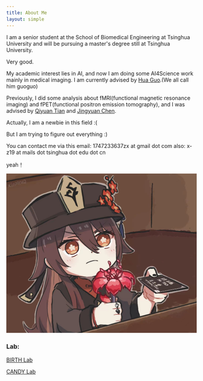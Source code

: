 ```yaml
---
title: About Me
layout: simple
---
```

I am a senior student at the School of Biomedical Engineering at Tsinghua University and will be pursuing a master's degree still at Tsinghua University.

Very good.

My academic interest lies in AI, and now I am doing some AI4Science work mainly in medical imaging. I am currently advised by [Hua Guo](https://scholar.google.com/citations?user=wQhy7EEAAAAJ&hl=en).(We all call him guoguo)

Previously, I did some analysis about fMRI(functional magnetic resonance imaging) and fPET(functional positron emission tomography), and I was advised by [Qiyuan Tian](https://www.med.tsinghua.edu.cn/info/1357/4249.htm) and [Jingyuan Chen](https://sites.google.com/view/jingyuan-e-chen/about).

Actually, I am a newbie in this field :(

But I am trying to figure out everything :)

You can contact me via this email: 1747233637zx at gmail dot com
also: x-z19 at mails dot tsinghua dot edu dot cn

yeah！

<div  align="center"> 
<img src="/assets/img/hutao.jpg??height=288&width=420&top_left_y=596&top_left_x=1357" style="zoom:75%">
</div>

### Lab:

[BIRTH Lab](https://birthlab.github.io/)

[CANDY Lab](https://jechenlab.com/)
